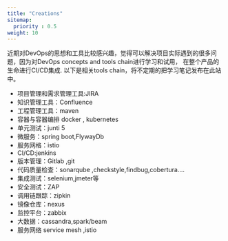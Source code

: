```yaml
---
title: "Creations"
sitemap:
  priority : 0.5
weight: 10
---
```



近期对DevOps的思想和工具比较感兴趣，觉得可以解决项目实际遇到的很多问题，因为对DevOps concepts and tools chain进行学习和试用， 在整个产品的生命进行CI/CD集成.
以下是相关tools chain，将不定期的把学习笔记发布在此站中。

 * 项目管理和需求管理工具:JIRA
 * 知识管理工具：Confluence
 * 工程管理工具：maven
 * 容器与容器编排 docker , kubernetes
 * 单元测试：junti 5
 * 微服务：spring boot,FlywayDb
 * 服务网格：istio
 * CI/CD:jenkins
 * 版本管理：Gitlab ,git
 * 代码质量检查：sonarqube  ,checkstyle,findbug,cobertura....
 * 集成测试：selenium,jmeter等
 * 安全测试：ZAP
 * 调用链跟踪：zipkin
 * 镜像仓库：nexus  
 * 监控平台：zabbix
 * 大数据：cassandra,spark/beam
 * 服务网络 service mesh  ,istio

